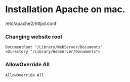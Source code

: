 # Installation Apache on mac.

/etc/apache2/httpd.conf

### Changing website root
```
DocumentRoot "/Library/WebServer/Documents"
<Directory "/Library/WebServer/Documents">
```
### AllowOverride All
```
AllowOverride All
```
